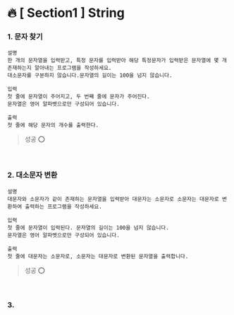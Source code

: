 # 🔥 [ Section1 ] String

### 1. 문자 찾기
```
설명
한 개의 문자열을 입력받고, 특정 문자를 입력받아 해당 특정문자가 입력받은 문자열에 몇 개 존재하는지 알아내는 프로그램을 작성하세요.
대소문자를 구분하지 않습니다.문자열의 길이는 100을 넘지 않습니다.

입력
첫 줄에 문자열이 주어지고, 두 번째 줄에 문자가 주어진다.
문자열은 영어 알파벳으로만 구성되어 있습니다.

출력
첫 줄에 해당 문자의 개수를 출력한다.
```
> 성공 ⭕
<br>

### 2. 대소문자 변환
```
설명
대문자와 소문자가 같이 존재하는 문자열을 입력받아 대문자는 소문자로 소문자는 대문자로 변환하여 출력하는 프로그램을 작성하세요.

입력
첫 줄에 문자열이 입력된다. 문자열의 길이는 100을 넘지 않습니다.
문자열은 영어 알파벳으로만 구성되어 있습니다.

출력
첫 줄에 대문자는 소문자로, 소문자는 대문자로 변환된 문자열을 출력합니다.
```
> 성공 ⭕
<br>

### 3. 